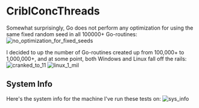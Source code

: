 # CriblConcThreads

Somewhat surprisingly, Go does not perform any optimization for using the same fixed random seed in all 100000+ Go-routines:
![no_optimization_for_fixed_seeds](https://user-images.githubusercontent.com/4118039/116079916-0969d700-a65e-11eb-9369-813708a4c3d2.PNG)

I decided to up the number of Go-routines created up from 100,000+ to 1,000,000+, and at some point, both Windows and Linux fall off the rails:
![cranked_to_11](https://user-images.githubusercontent.com/4118039/116080164-551c8080-a65e-11eb-9ba4-4ab82ff018a8.PNG)
![linux_1_mil](https://user-images.githubusercontent.com/4118039/116080238-70878b80-a65e-11eb-854d-bf2f15e6e4a0.PNG)

## System Info
Here's the system info for the machine I've run these tests on:
![sys_info](https://user-images.githubusercontent.com/4118039/116079820-e4756400-a65d-11eb-8ff9-7a77797d0f29.PNG)
